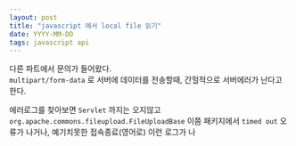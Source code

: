 ```yaml
---
layout: post
title: "javascript 에서 local file 읽기"
date: YYYY-MM-DD
tags: javascript api
---
```


다른 파트에서 문의가 들어왔다.  
`multipart/form-data` 로 서버에 데이터를 전송할때, 간헐적으로 서버에러가 난다고 한다.

에러로그를 찾아보면 `Servlet` 까지는 오지않고 `org.apache.commons.fileupload.FileUploadBase` 이쯤 패키지에서 `timed out` 오류가 나거나, 예기치못한 접속종료(영어로) 이런 로그가 나

>
